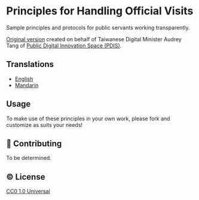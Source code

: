 # Principles for Handling Official Visits

Sample principles and protocols for public servants working transparently.

[Original version][orig-principles] created on behalf of Taiwanese
Digital Minister Audrey Tang of [Public Digital Innovation Space
(PDIS)][pdis].

## Translations

- [English](PRINCIPLES.en.md)
- [Mandarin](PRINCIPLES.zh.md)

## Usage

To make use of these principles in your own work, please fork and
customize as suits your needs!

## :muscle: Contributing

To be determined.

## :copyright: License

[CC0 1.0 Universal](https://creativecommons.org/publicdomain/zero/1.0/)

<!-- Links -->
[orig-principles]: https://talk.pdis.nat.gov.tw/t/principles-for-handling-official-visits-to-digital-minister-audrey-tang/70
[pdis]: https://pdis.nat.gov.tw/
